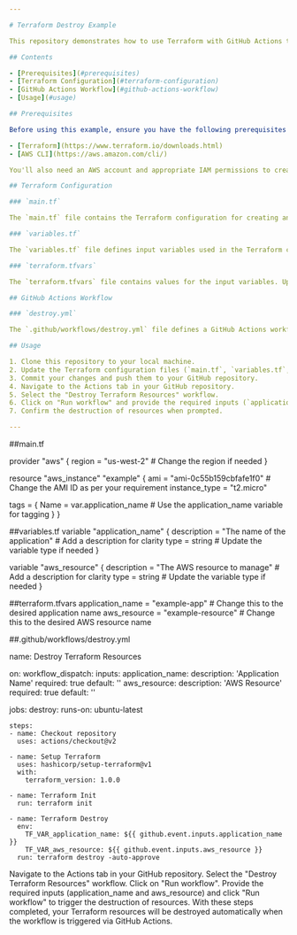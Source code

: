 ```yaml
---

# Terraform Destroy Example

This repository demonstrates how to use Terraform with GitHub Actions to destroy AWS resources. The provided Terraform configuration creates an EC2 instance, and the GitHub Actions workflow allows for the destruction of these resources.

## Contents

- [Prerequisites](#prerequisites)
- [Terraform Configuration](#terraform-configuration)
- [GitHub Actions Workflow](#github-actions-workflow)
- [Usage](#usage)

## Prerequisites

Before using this example, ensure you have the following prerequisites installed:

- [Terraform](https://www.terraform.io/downloads.html)
- [AWS CLI](https://aws.amazon.com/cli/)

You'll also need an AWS account and appropriate IAM permissions to create and destroy resources.

## Terraform Configuration

### `main.tf`

The `main.tf` file contains the Terraform configuration for creating an EC2 instance in the AWS region specified.

### `variables.tf`

The `variables.tf` file defines input variables used in the Terraform configuration. Update these variables as needed.

### `terraform.tfvars`

The `terraform.tfvars` file contains values for the input variables. Update these values with your desired configuration.

## GitHub Actions Workflow

### `destroy.yml`

The `.github/workflows/destroy.yml` file defines a GitHub Actions workflow named "Destroy Terraform Resources." This workflow is triggered manually and prompts for input values (`application_name` and `aws_resource`). It then initializes Terraform and destroys the specified AWS resources using Terraform destroy.

## Usage

1. Clone this repository to your local machine.
2. Update the Terraform configuration files (`main.tf`, `variables.tf`, `terraform.tfvars`) as needed.
3. Commit your changes and push them to your GitHub repository.
4. Navigate to the Actions tab in your GitHub repository.
5. Select the "Destroy Terraform Resources" workflow.
6. Click on "Run workflow" and provide the required inputs (`application_name` and `aws_resource`).
7. Confirm the destruction of resources when prompted.

---
```


##main.tf

provider "aws" {
  region = "us-west-2"   # Change the region if needed
}

resource "aws_instance" "example" {
  ami           = "ami-0c55b159cbfafe1f0"   # Change the AMI ID as per your requirement
  instance_type = "t2.micro"

  tags = {
    Name = var.application_name   # Use the application_name variable for tagging
  }
}

##variables.tf
variable "application_name" {
  description = "The name of the application"   # Add a description for clarity
  type        = string   # Update the variable type if needed
}

variable "aws_resource" {
  description = "The AWS resource to manage"   # Add a description for clarity
  type        = string   # Update the variable type if needed
}

##terraform.tfvars
application_name = "example-app"   # Change this to the desired application name
aws_resource     = "example-resource"   # Change this to the desired AWS resource name

##.github/workflows/destroy.yml

name: Destroy Terraform Resources

on:
  workflow_dispatch:
    inputs:
      application_name:
        description: 'Application Name'
        required: true
        default: ''
      aws_resource:
        description: 'AWS Resource'
        required: true
        default: ''

jobs:
  destroy:
    runs-on: ubuntu-latest

    steps:
    - name: Checkout repository
      uses: actions/checkout@v2

    - name: Setup Terraform
      uses: hashicorp/setup-terraform@v1
      with:
        terraform_version: 1.0.0

    - name: Terraform Init
      run: terraform init

    - name: Terraform Destroy
      env:
        TF_VAR_application_name: ${{ github.event.inputs.application_name }}
        TF_VAR_aws_resource: ${{ github.event.inputs.aws_resource }}
      run: terraform destroy -auto-approve


Navigate to the Actions tab in your GitHub repository.
Select the "Destroy Terraform Resources" workflow.
Click on "Run workflow".
Provide the required inputs (application_name and aws_resource) and click "Run workflow" to trigger the destruction of resources.
With these steps completed, your Terraform resources will be destroyed automatically when the workflow is triggered via GitHub Actions.
